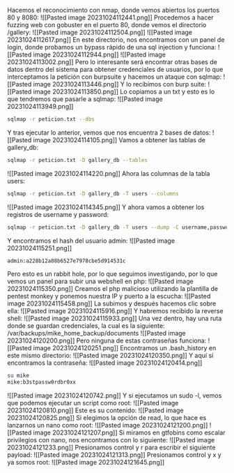Hacemos el reconocimiento con nmap, donde vemos abiertos los puertos 80 y 8080:
![[Pasted image 20231024112441.png]]
Procedemos a hacer fuzzing web con gobuster en el puerto 80, donde vemos el directorio /gallery:
![[Pasted image 20231024112504.png]]
![[Pasted image 20231024112617.png]]
En este directorio, nos encontramos con un panel de login, donde probamos un bypass rápido de una sql injection y funciona:
![[Pasted image 20231024112944.png]]
![[Pasted image 20231024113002.png]]
Pero lo interesante será encontrar otras bases de datos dentro del sistema para obtener credenciales de usuarios, por lo que interceptamos la petición con burpsuite y hacemos un ataque con sqlmap:
![[Pasted image 20231024113446.png]]
Y lo recibimos con burp suite:
![[Pasted image 20231024113850.png]]
Lo copiamos a un txt y esto es lo que tendremos que pasarle a sqlmap:
![[Pasted image 20231024113949.png]]
```bash
sqlmap -r peticion.txt --dbs
```
Y tras ejecutar lo anterior, vemos que nos encuentra 2 bases de datos:
![[Pasted image 20231024114105.png]]
Vamos a obtener las tablas de gallery_db:
```bash
sqlmap -r peticion.txt -D gallery_db --tables
```
![[Pasted image 20231024114220.png]]
Ahora las columnas de la tabla users:
```bash
sqlmap -r peticion.txt -D gallery_db -T users --columns
```
![[Pasted image 20231024114345.png]]
Y ahora vamos a obtener los registros de username y password:
```bash
sqlmap -r peticion.txt -D gallery_db -T users --dump -C username,password --dump
```
Y encontramos el hash del usuario admin:
![[Pasted image 20231024115251.png]]
```bash
admin:a228b12a08b6527e7978cbe5d914531c
```
Pero esto es un rabbit hole, por lo que seguimos investigando, por lo que vemos un panel para subir una webshell en php:
![[Pasted image 20231024115350.png]]
Creamos el php malicioso utilizando la plantilla de pentest monkey y ponemos nuestra IP y puerto a la escucha:
![[Pasted image 20231024115458.png]]
La subimos y después hacemos clic sobre ella:
![[Pasted image 20231024115916.png]]
Y habremos recibido la reverse shell:
![[Pasted image 20231024115933.png]]
Una vez dentro, hay una ruta donde se guardan credenciales, la cual es la siguiente:
/var/backups/mike_home_backup/documents
![[Pasted image 20231024120200.png]]
Pero ninguna de estas contraseñas funciona:
![[Pasted image 20231024120251.png]]
Encontramos un .bash_history en este mismo directorio:
![[Pasted image 20231024120350.png]]
Y aquí sí encontramos la contraseña:
![[Pasted image 20231024120414.png]]
```bash
su mike
mike:b3stpassw0rdbr0xx
```
![[Pasted image 20231024120742.png]]
Y si ejecutamos un sudo -l, vemos que podemos ejecutar un script como root:
![[Pasted image 20231024120810.png]]
Este es su contenido:
![[Pasted image 20231024120825.png]]
Si elegimos la opción de read, lo que hace es lanzarnos un nano como root:
![[Pasted image 20231024121200.png]]
![[Pasted image 20231024121207.png]]
Si miramos en gtfobins como escalar privilegios con nano, nos encontramos con lo siguiente:
![[Pasted image 20231024121233.png]]
Presionamos control y r para escribir el siguiente payload:
![[Pasted image 20231024121313.png]]
Presionamos control y x y ya somos root:
![[Pasted image 20231024121645.png]]
